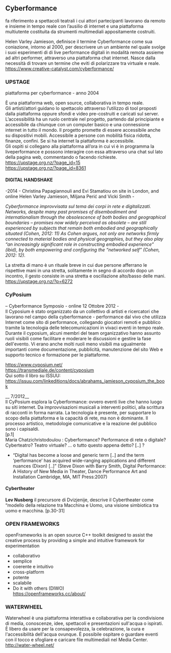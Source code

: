 ## Cyberformance  
  fa riferimento a spettacoli teatrali i cui attori partecipanti lavorano da remoto e  insieme in tempo reale con l’ausilio di internet e una piattaforma multiutente costituita da   strumenti multimediali appositamente costruiti.  
  
Helen Varley Jamieson, definisce il termine Cyberformance come sua coniazione, intorno al 2000, per descrivere un un ambiente nel quale svolge i suoi esperimenti di di live performance digitali in modalità remota assieme ad altri performer, attraverso una piattaforma chat internet. Nasce dalla necessità di trovare un termine che eviti di polarizzare tra virtuale e reale.  
https://www.creative-catalyst.com/cyberformance/  
  
  
### UPSTAGE  
  piattaforma per cyberformance - anno 2004  
  
È una piattaforma web, open source, collaborativa in tempo reale.  
Gli artisti/attori guidano lo spettacolo attraverso l’utilizzo di tool proposti dalla piattaforma oppure sfondi e video pre-costruiti e caricati sul server. L’accessibilità ha un ruolo centrale nel progetto, partendo dal principiante e accessibile da chiunque con un computer basico e una connessione internet in tutto il mondo. Il progetto promette di essere accessibile anche su dispositivi mobili. Accessibile a persone con mobilità fisica ridotta, finanze, confini. Se si ha internet la piattaforma è accessibile.  
Gli ospiti si collegano alla piattaforma all’ora in cui vi è in programma la liveperformance e possono interagire con essa attraverso una chat sul lato della pagina web, commentando o facendo richieste.  
https://upstage.org.nz/?page_id=15  
https://upstage.org.nz/?page_id=8361  
  
#### DIGITAL HANDSHAKE  
-2014 - Christina Papagiannouli and Evi Stamatiou on site in London, and online Helen Varley Jamieson, Miljana Perić and Vicki Smith -  
  
_Cyberformance improvvisata sul tema dei corpi in rete e digitalizzati.  
Networks, despite many past promises of disembodiment and internationalism through the obsolescence of both bodies and geographical boundaries – promises now widely perceived as obsolete – are still experienced by subjects that remain both embodied and geographically situated (Cohen, 2012: 11) As Cohen argues, not only are networks firmly connected to material bodies and physical geographies, but they also play “an increasingly significant role in constructing embodied experience” (ibid), by both empowering and configuring the “networked self” (Cohen, 2012: 12)._  
  
La stretta di mano è un rituale breve in cui due persone afferrano le rispettive mani in una stretta, solitamente in segno di accordo dopo un incontro, il gesto consiste in una stretta e oscillazione alto/basso delle mani.  
https://upstage.org.nz/?p=6272  
  

### CyPosium  
– Cyberformance Symposio - online 12 Ottobre 2012 -  
Il Cyposium è stato organizzato da un collettivo di artisti e ricercatori che lavorano nel campo della cyberformance - performance dal vivo che utilizza Internet come sito di performance, collegando giocatori remoti e pubblico tramite la tecnologia delle telecomunicazioni in vivaci eventi in tempo reale. Durante il cyposium, alcuni membri del team organizzativo hanno assunto ruoli visibili come facilitare e moderare le discussioni e gestire la fase dell'evento. Vi erano anche molti ruoli meno visibili ma ugualmente importanti come documentazione, pubblicità, manutenzione del sito Web e supporto tecnico e formazione per le piattaforme.  
  
https://www.cyposium.net/  
https://transmediale.de/content/cyposium  
Qui sotto il libro su ISSUU:  
https://issuu.com/linkeditions/docs/abrahams_jamieson_cyposium_the_book  
  
__ 7/2012__  
Il CyPosium esplora la Cyberformance: ovvero eventi live che hanno luogo su siti internet. Da improvvisazioni musicali a interventi politici, alla scrittura di racconti in forma narrata. La tecnologia è presente, per supportare lo scopo della piattaforma e la capacità di rete, ma non è dominante. Il processo artistico, metodologie comunicative e la reazione del pubblico sono i capisaldi.  
[p.1]  
Maria Chatzichristodoulou : Cyberformance? Performance di rete o digitale? Cyberteatro? Teatro virtuale? … o tutto questo appena detto? [..] ?  
- “Digital has become a loose and generic term [..] and the term ‘performance’ has acquired wide-ranging applications and different nuances (Dixon) [..]” (Steve Dixon with Barry Smith, Digital Performance: A History of New Media in Theater, Dance Performance Art and Installation Cambridge, MA, MIT Press:2007)  
  
#### Cybertheater  
  
__Lev Nusberg__ il precursore di Dvizjenije, descrive il Cybertheater come “modello della relazione tra Macchina e Uomo, una visione simbiotica tra uomo e macchina.
[p.30-31]  
  
### OPEN FRAMEWORKS  
openFrameworks is an open source C++ toolkit designed to assist the creative process by providing a simple and intuitive framework for experimentation  
- collaborativo  
- semplice  
- coerente e intuitivo  
- cross-platform  
- potente  
- scalabile 
- Do it with others (DIWO)  
https://openframeworks.cc/about/  
  
### WATERWHEEL  
Waterwheel è una piattaforma interattiva e collaborativa per la condivisione di media, conoscenze, idee, spettacoli e presentazioni sull'acqua o ispirati. È libero da usare per la consapevolezza, la celebrazione, la cura e l'accessibilità dell'acqua ovunque. È possibile ospitare o guardare eventi con il tocco e sfogliare e caricare file multimediali nel Media Center.  
http://water-wheel.net/  

  

